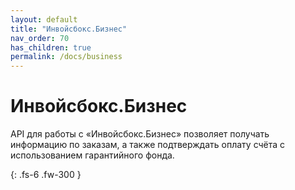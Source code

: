 ```yaml
---
layout: default
title: "Инвойсбокс.Бизнес"
nav_order: 70
has_children: true
permalink: /docs/business
---
```


# Инвойсбокс.Бизнес

API для работы с &laquo;Инвойсбокс.Бизнес&raquo; позволяет получать информацию по заказам, а также
подтверждать оплату счёта с использованием гарантийного фонда.


{: .fs-6 .fw-300 }
